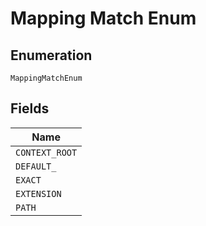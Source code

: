 
# Mapping Match Enum

## Enumeration

`MappingMatchEnum`

## Fields

| Name |
|  --- |
| `CONTEXT_ROOT` |
| `DEFAULT_` |
| `EXACT` |
| `EXTENSION` |
| `PATH` |

